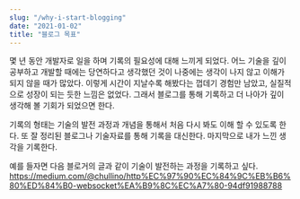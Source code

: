 ```yaml
---
slug: "/why-i-start-blogging"
date: "2021-01-02"
title: "블로그 목표"
---
```


몇 년 동안 개발자로 일을 하며 기록의 필요성에 대해 느끼게 되었다.
어느 기술을 깊이 공부하고 개발할 때에는 당연하다고 생각했던 것이 나중에는 생각이 나지 않고 이해가 되지 않을 때가 많았다.
이렇게 시간이 지날수록 해봤다는 껍데기 경험만 남았고, 실질적으로 성장이 되는 듯한 느낌은 없었다.
그래서 블로그를 통해 기록하고 더 나아가 깊이 생각해 볼 기회가 되었으면 한다.

기록의 형태는 기술의 발전 과정과 개념을 통해서 처음 다시 봐도 이해 할 수 있도록 한다.
또 잘 정리된 블로그나 기술자료를 통해 기록을 대신한다. 마지막으로 내가 느낀 생각을 기록한다.

예를 들자면 다음 블로거의 글과 같이 기술이 발전하는 과정을 기록하고 싶다.
https://medium.com/@chullino/http%EC%97%90%EC%84%9C%EB%B6%80%ED%84%B0-websocket%EA%B9%8C%EC%A7%80-94df91988788